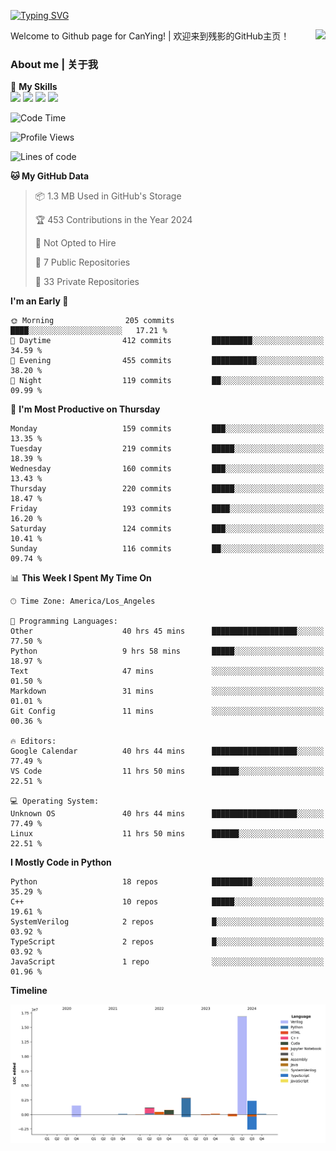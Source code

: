 [![Typing SVG](https://readme-typing-svg.herokuapp.com?size=25&duration=3500&color=00FFFF&vCenter=true&width=250&height=40&lines=Hi+Welcome+%F0%9F%91%8B%F0%9F%8F%BB;I'm+CanYing|残影)](https://git.io/typing-svg)

<a href="#">
  <img align="right" src="https://github-readme-stats.vercel.app/api?username=CanYing0913&count_private=true&rank_icon=github&show_icons=true&bg_color=15,f2f7fd,E0EAFC&" />
</a>

Welcome to Github page for CanYing! | 欢迎来到残影的GitHub主页！

### About me | 关于我

🌟 **My Skills**  
![](https://img.shields.io/badge/-C-A8B9CC?style=flat-square&logo=C&logoColor=fff)
![](https://img.shields.io/badge/-C++-00599C?style=flat-square&logo=Cpp&logoColor=fff)
![](https://img.shields.io/badge/-Python-3776AB?style=flat-square&logo=Python&logoColor=fff)
![](https://img.shields.io/badge/-Linux-000000?style=flat-square&logo=Linux&logoColor=fff)

<!--START_SECTION:waka-->
![Code Time](http://img.shields.io/badge/Code%20Time-1%2C238%20hrs%2050%20mins-blue)

![Profile Views](http://img.shields.io/badge/Profile%20Views-1-blue)

![Lines of code](https://img.shields.io/badge/From%20Hello%20World%20I%27ve%20Written-26.4%20million%20lines%20of%20code-blue)

**🐱 My GitHub Data** 

> 📦 1.3 MB Used in GitHub's Storage 
 > 
> 🏆 453 Contributions in the Year 2024
 > 
> 🚫 Not Opted to Hire
 > 
> 📜 7 Public Repositories 
 > 
> 🔑 33 Private Repositories 
 > 
**I'm an Early 🐤** 

```text
🌞 Morning                205 commits         ████░░░░░░░░░░░░░░░░░░░░░   17.21 % 
🌆 Daytime                412 commits         █████████░░░░░░░░░░░░░░░░   34.59 % 
🌃 Evening                455 commits         ██████████░░░░░░░░░░░░░░░   38.20 % 
🌙 Night                  119 commits         ██░░░░░░░░░░░░░░░░░░░░░░░   09.99 % 
```
📅 **I'm Most Productive on Thursday** 

```text
Monday                   159 commits         ███░░░░░░░░░░░░░░░░░░░░░░   13.35 % 
Tuesday                  219 commits         █████░░░░░░░░░░░░░░░░░░░░   18.39 % 
Wednesday                160 commits         ███░░░░░░░░░░░░░░░░░░░░░░   13.43 % 
Thursday                 220 commits         █████░░░░░░░░░░░░░░░░░░░░   18.47 % 
Friday                   193 commits         ████░░░░░░░░░░░░░░░░░░░░░   16.20 % 
Saturday                 124 commits         ███░░░░░░░░░░░░░░░░░░░░░░   10.41 % 
Sunday                   116 commits         ██░░░░░░░░░░░░░░░░░░░░░░░   09.74 % 
```


📊 **This Week I Spent My Time On** 

```text
🕑︎ Time Zone: America/Los_Angeles

💬 Programming Languages: 
Other                    40 hrs 45 mins      ███████████████████░░░░░░   77.50 % 
Python                   9 hrs 58 mins       █████░░░░░░░░░░░░░░░░░░░░   18.97 % 
Text                     47 mins             ░░░░░░░░░░░░░░░░░░░░░░░░░   01.50 % 
Markdown                 31 mins             ░░░░░░░░░░░░░░░░░░░░░░░░░   01.01 % 
Git Config               11 mins             ░░░░░░░░░░░░░░░░░░░░░░░░░   00.36 % 

🔥 Editors: 
Google Calendar          40 hrs 44 mins      ███████████████████░░░░░░   77.49 % 
VS Code                  11 hrs 50 mins      ██████░░░░░░░░░░░░░░░░░░░   22.51 % 

💻 Operating System: 
Unknown OS               40 hrs 44 mins      ███████████████████░░░░░░   77.49 % 
Linux                    11 hrs 50 mins      ██████░░░░░░░░░░░░░░░░░░░   22.51 % 
```

**I Mostly Code in Python** 

```text
Python                   18 repos            █████████░░░░░░░░░░░░░░░░   35.29 % 
C++                      10 repos            █████░░░░░░░░░░░░░░░░░░░░   19.61 % 
SystemVerilog            2 repos             █░░░░░░░░░░░░░░░░░░░░░░░░   03.92 % 
TypeScript               2 repos             █░░░░░░░░░░░░░░░░░░░░░░░░   03.92 % 
JavaScript               1 repo              ░░░░░░░░░░░░░░░░░░░░░░░░░   01.96 % 
```



**Timeline**

![Lines of Code chart](https://raw.githubusercontent.com/CanYing0913/CanYing0913/master/assets/bar_graph.png)


<!--END_SECTION:waka-->
